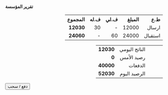<h4>
  تقرير المؤسسة
</h4>
 
<div>
    
  <table class="w3-table w3-striped" dir="rtl">
    <tr>
      <th style="text-align:right;">
        ط.ع
      </th>
      <th style="text-align:right;">
        المبلغ
      </th>
      <th style="text-align:right;">
        ف.لي
      </th>
      <th style="text-align:right;">
        ف.له
      </th>
      <th style="text-align:right;">
        <b>
          المجموع
        </b>
      </th>
    </tr>
    <tr>
      <td style="text-align:right;">
        ارسال
      </td>
      <td style="text-align:right;">
       12000
      </td>
      <td style="text-align:right;">
      -
      </td>
      <td style="text-align:right;">
      30
      </td>
      <td style="text-align:right;">
        <b>12030
        </b>
      </td>
    </tr>
    <tr>
      <td style="text-align:right;">
        استقبال
      </td>
      <td style="text-align:right;">
      24000
      </td>
      <td style="text-align:right;">
       60
      </td>
      <td style="text-align:right;">
        -
      </td>
      <td style="text-align:right;">
        <b>
        24060
        </b>
      </td>
    </tr>
  </table>
  <table class="w3-table w3-striped" dir="rtl">
    <tr>
      <td style="text-align:right;">
      </td>
      <td style="text-align:right;">
      </td>
      <td style="text-align:right;">
      </td>
      <td style="text-align:right;">
        الناتج اليومي
      </td>
      <td style="text-align:right;">
        <b>12030
        </b>
      </td>
    </tr>
    <tr>
      <td style="text-align:right;">
      </td>
      <td style="text-align:right;">
      </td>
      <td style="text-align:right;">
      </td>
      <td style="text-align:right;">
        رصيد اﻷمس
      </td>
      <td style="text-align:right;">
        <b>
          0
        </b>
      </td>
    </tr>
    <tr>
      <td style="text-align:right;">
      </td>
      <td style="text-align:right;">
      </td>
      <td style="text-align:right;">
      </td>
      <td style="text-align:right;">
        الدفعات
      </td>
      <td style="text-align:right;">
        <b>
         40000
        </b>
      </td>
    </tr>
    <tr>
      <td style="text-align:right;">
      </td>
      <td style="text-align:right;">
      </td>
      <td style="text-align:right;">
      </td>
      <td style="text-align:right;">
        الرصيد اليوم
      </td>
      <td style="text-align:right;" class="w3-yellow">
        <b>
         52030
        </b>
      </td>
    </tr>
  </table>
  <button>
    <span>
      دفع
    </span>
    <span>/</span>
    <span>
      سحب
    </span>
  </button>